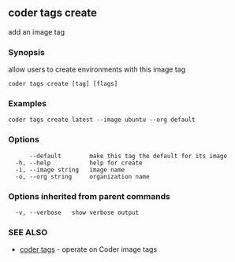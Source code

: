 ## coder tags create

add an image tag

### Synopsis

allow users to create environments with this image tag

```
coder tags create [tag] [flags]
```

### Examples

```
coder tags create latest --image ubuntu --org default
```

### Options

```
      --default        make this tag the default for its image
  -h, --help           help for create
  -i, --image string   image name
  -o, --org string     organization name
```

### Options inherited from parent commands

```
  -v, --verbose   show verbose output
```

### SEE ALSO

* [coder tags](coder_tags.md)	 - operate on Coder image tags

